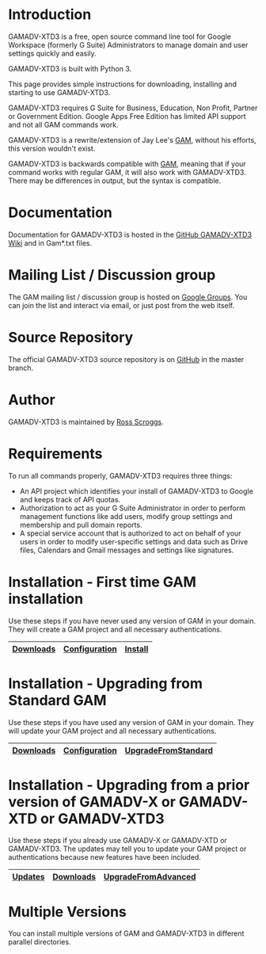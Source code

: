 # Introduction
GAMADV-XTD3 is a free, open source command line tool for Google Workspace (formerly G Suite) Administrators to manage domain and user settings quickly and easily.

GAMADV-XTD3 is built with Python 3.

This page provides simple instructions for downloading, installing and starting to use GAMADV-XTD3.

GAMADV-XTD3 requires G Suite for Business, Education, Non Profit, Partner or Government Edition. Google Apps Free Edition has limited API support and not all GAM commands work.

GAMADV-XTD3 is a rewrite/extension of Jay Lee's [GAM], without his efforts, this version wouldn't exist.

GAMADV-XTD3 is backwards compatible with [GAM], meaning that if your command works with regular GAM, it will also work with GAMADV-XTD3. There may be differences in output, but the syntax is compatible.

# Documentation
Documentation for GAMADV-XTD3 is hosted in the [GitHub GAMADV-XTD3 Wiki] and in Gam*.txt files.

# Mailing List / Discussion group
The GAM mailing list / discussion group is hosted on [Google Groups].  You can join the list and interact via email, or just post from the web itself.

# Source Repository
The official GAMADV-XTD3 source repository is on [GitHub] in the master branch.

# Author
GAMADV-XTD3 is maintained by <a href="mailto:ross.scroggs@gmail.com">Ross Scroggs</a>.

# Requirements
To run all commands properly, GAMADV-XTD3 requires three things:
* An API project which identifies your install of GAMADV-XTD3 to Google and keeps track of API quotas.
* Authorization to act as your G Suite Administrator in order to perform management functions like add users, modify group settings and membership and pull domain reports.
* A special service account that is authorized to act on behalf of your users in order to modify user-specific settings and data such as Drive files, Calendars and Gmail messages and settings like signatures.

# Installation - First time GAM installation
Use these steps if you have never used any version of GAM in your domain. They will create a GAM project
and all necessary authentications.

| [Downloads] | [Configuration] | [Install] |
|    :---:    |      :---:      |   :---:   |

# Installation - Upgrading from Standard GAM
Use these steps if you have used any version of GAM in your domain. They will update your GAM project
and all necessary authentications.

| [Downloads] | [Configuration] | [UpgradeFromStandard] |
|    :---:    |      :---:      |        :---:       |

# Installation - Upgrading from a prior version of GAMADV-X or GAMADV-XTD or GAMADV-XTD3
Use these steps if you already use GAMADV-X or GAMADV-XTD or GAMADV-XTD3. The updates may tell you to update your GAM project
or authentications because new features have been included.

| [Updates]  | [Downloads] | [UpgradeFromAdvanced] |
|   :---:    |    :---:    |         :---:         |

# Multiple Versions
You can install multiple versions of GAM and GAMADV-XTD3 in different parallel directories.

[GAM]: https://github.com/jay0lee/GAM
[GitHub Releases]: https://github.com/taers232c/GAMADV-XTD3/releases
[GitHub]: https://github.com/taers232c/GAMADV-XTD3/tree/master
[GitHub GAMADV-XTD3 Wiki]: https://github.com/taers232c/GAMADV-XTD3/wiki
[Google Groups]: https://groups.google.com/group/google-apps-manager
[Downloads]: https://github.com/taers232c/GAMADV-XTD3/wiki/Downloads
[Configuration]: https://github.com/taers232c/GAMADV-XTD3/wiki/gam.cfg
[Install]: https://github.com/taers232c/GAMADV-XTD3/wiki/How-to-Install-Advanced-GAM
[UpgradeFromStandard]: https://github.com/taers232c/GAMADV-XTD3/wiki/How-to-Upgrade-from-Standard-GAM
[Updates]: https://github.com/taers232c/GAMADV-XTD3/wiki/GAM-Updates
[UpgradeFromAdvanced]: https://github.com/taers232c/GAMADV-XTD3/wiki/How-to-Upgrade-from-GAMADV-X-or-GAMADV-XTD
